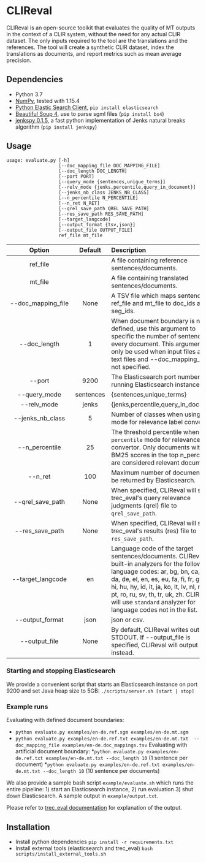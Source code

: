 
# CLIReval


CLIReval is an open-source toolkit that evaluates the quality of MT outputs in the context of a CLIR system, without the need for any actual CLIR dataset. The only inputs required to the tool are the translations and the references. The tool will create a synthetic CLIR dataset, index the translations as documents, and report metrics such as mean average precision.

## Dependencies
* Python 3.7
* [NumPy](http://www.numpy.org/), tested with 1.15.4
* [Python Elastic Search Client](https://elasticsearch-py.readthedocs.io/en/master/), `pip install elasticsearch`
* [Beautiful Soup 4](https://www.crummy.com/software/BeautifulSoup/bs4/doc/), use to parse sgml files (`pip install bs4`)
* [jenkspy 0.1.5](https://github.com/mthh/jenkspy), a fast python implementation of Jenks natural breaks algorithm (`pip install jenkspy`)

## Usage
```
usage: evaluate.py [-h] 
				   [--doc_mapping_file DOC_MAPPING_FILE]
				   [--doc_length DOC_LENGTH]
				   [--port PORT] 
				   [--query_mode {sentences,unique_terms}]
                   [--relv_mode {jenks,percentile,query_in_document}]
                   [--jenks_nb_class JENKS_NB_CLASS]
                   [--n_percentile N_PERCENTILE] 
                   [--n_ret N_RET]
                   [--qrel_save_path QREL_SAVE_PATH]
                   [--res_save_path RES_SAVE_PATH]
                   [--target_langcode]
                   [--output_format {tsv,json}]
                   [--output_file OUTPUT_FILE]
                   ref_file mt_file
```             

|&nbsp;&nbsp;&nbsp;&nbsp;&nbsp;&nbsp;&nbsp;&nbsp;&nbsp;&nbsp;&nbsp;&nbsp;Option&nbsp;&nbsp;&nbsp;&nbsp;&nbsp;&nbsp;&nbsp;&nbsp;&nbsp;&nbsp;&nbsp;&nbsp;|Default|Description|
|:--:|:-------------:|:-----|
| ref_file|  | A file containing reference sentences/documents. |
| mt_file |  | A file containing translated sentences/documents. |
| \-\-doc_mapping_file | None | A TSV file which maps sentences in ref_file and mt_file to doc_ids and seg_ids. |
| \-\-doc_length | 1 | When document boundary is not defined, use this argument to specific the number of sentences in every document. This argument will only be used when input files are raw text files and \-\-doc_mapping_file is not specified. |
| \-\-port | 9200 |The Elasticsearch port number of a running Elasticsearch instance.|
| \-\-query_mode | sentences | {sentences,unique_terms}|
| \-\-relv_mode | jenks | {jenks,percentile,query_in_document}|
| \-\-jenks_nb_class | 5 |Number of classes when using `jenks` mode for relevance label converter. |
| \-\-n_percentile | 25 |The threshold percentile when using `percentile` mode for relevance label convertor. Only documents with BM25 scores in the top n_percentile are considered relevant documents. |
| \-\-n_ret | 100 | Maximum number of documents to be returned by Elasticsearch. |
| \-\-qrel_save_path | None | When specified, CLIReval will save trec_eval's query relevance judgments (qrel) file to `qrel_save_path`.  |
| \-\-res_save_path | None | When specified, CLIReval will save trec_eval's results (res) file to `res_save_path`.|
| \-\-target_langcode| en | Language code of the target sentences/documents. CLIReval has built-in analyzers for the following language codes: ar, bg, bn, ca, cs, da, de, el, en, es, eu, fa, fi, fr, ga, gl, hi, hu, hy, id, it, ja, ko, lt, lv, nl, no, pl, pt, ro, ru, sv, th, tr, uk, zh. CLIReval will use `standard` analyzer for language codes not in the list.|
| \-\-output_format | json | json or csv.|
| \-\-output_file | None | By default, CLIReval writes output to STDOUT. If \-\-output_file is specified, CLIReval will output to file instead. |
### Starting and stopping Elasticsearch
We provide a convenient script that starts an Elasticsearch instance on port 9200 and set Java heap size to 5GB:
`./scripts/server.sh [start | stop]`

### Example runs
Evaluating with defined document boundaries:
* `python evaluate.py examples/en-de.ref.sgm examples/en-de.mt.sgm`
* `python evaluate.py examples/en-de.ref.txt examples/en-de.mt.txt  --doc_mapping_file examples/en-de.doc_mappings.tsv`
Evaluating with artificial document boundary:
*`python evaluate.py examples/en-de.ref.txt examples/en-de.mt.txt --doc_length 10` (1 sentence per document)
*`python evaluate.py examples/en-de.ref.txt examples/en-de.mt.txt --doc_length 10` (10 sentence per documents)

We also provide a sample bash script `example/evaluate.sh` which runs the entire pipeline: 1) start an Elasticsearch instance, 2) run evaluation 3) shut down Elasticsearch.
A sample output in `example/output.txt`. 

Please refer to [trec_eval documentation](https://w-nlpir.nist.gov/projects/trecvid/trecvid.tools/trec_eval_video/A.README) for explanation of the output.

## Installation
* Install python dependencies  `pip install -r requirements.txt`
* Install external tools (elasticsearch and trec_eval) `bash scripts/install_external_tools.sh`
